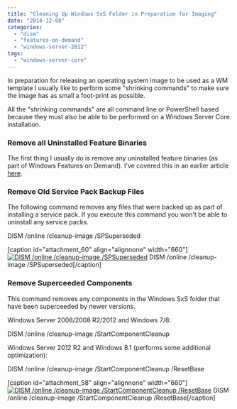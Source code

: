 ```yaml
---
title: "Cleaning Up Windows SxS Folder in Preparation for Imaging"
date: "2014-12-08"
categories: 
  - "dism"
  - "features-on-demand"
  - "windows-server-2012"
tags: 
  - "windows-server-core"
---
```


In preparation for releasing an operating system image to be used as a WM template I usually like to perform some "shrinking commands" to make sure the image has as small a foot-print as possible.

All the "shrinking commands" are all command line or PowerShell based because they must also be able to be performed on a Windows Server Core installation.

### Remove all Uninstalled Feature Binaries

The first thing I usually do is remove any uninstalled feature binaries (as part of Windows Features on Demand). I've covered this in an earlier article [here](https://dscottraynsford.wordpress.com/2014/12/05/remove-all-uninstalled-feature-binaries/ "Remove all Uninstalled Feature Binaries").

### Remove Old Service Pack Backup Files

The following command removes any files that were backed up as part of installing a service pack. If you execute this command you won't be able to uninstall any service packs.

DISM /online /cleanup-image /SPSuperseded

\[caption id="attachment\_60" align="alignnone" width="660"\][![DISM /online /cleanup-image /SPSuperseded](https://dscottraynsford.files.wordpress.com/2014/12/ss_dism_spsuperseded.png?w=660)](https://dscottraynsford.files.wordpress.com/2014/12/ss_dism_spsuperseded.png) DISM /online /cleanup-image /SPSuperseded\[/caption\]

### Remove Superceeded Components

This command removes any components in the Windows SxS folder that have been superceeded by newer versions.

Windows Server 2008/2008 R2/2012 and Windows 7/8:

DISM /online /cleanup-image /StartComponentCleanup

Windows Server 2012 R2 and Windows 8.1 (performs some additional optimization):

DISM /online /cleanup-image /StartComponentCleanup /ResetBase

\[caption id="attachment\_58" align="alignnone" width="660"\][![DISM /online /cleanup-image /StartComponentCleanup /ResetBase](https://dscottraynsford.files.wordpress.com/2014/12/ss_dism_startcomponentcleanup_resetbase.png?w=660)](https://dscottraynsford.files.wordpress.com/2014/12/ss_dism_startcomponentcleanup_resetbase.png) DISM /online /cleanup-image /StartComponentCleanup /ResetBase\[/caption\]
